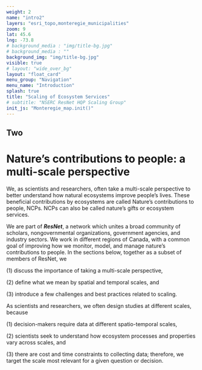 ```yaml
---
weight: 2
name: "intro2"
layers: "esri_topo,monteregie_municipalities"
zoom: 9
lat: 45.6
lng: -73.8
# background_media : "img/title-bg.jpg" 
# background_media : "" 
background_img: "img/title-bg.jpg" 
visible: true
# layout: "wide_over_bg"
layout: "float_card"
menu_group: "Navigation"
menu_name: "Introduction"
splash: true
title: "Scaling of Ecosystem Services"
# subtitle: "NSERC ResNet HQP Scaling Group"
init_js: "Monteregie_map.init()"
---
```


## Two


# Nature’s contributions to people: a multi-scale perspective

We, as scientists and researchers, often take a multi-scale perspective to better understand how natural ecosystems improve people’s lives. These beneficial contributions by ecosystems are called Nature’s contributions to people, NCPs. NCPs can also be called nature’s gifts or ecosystem services.


We are part of **_ResNet_**, a network which unites a broad community of scholars, nongovernmental organizations, government agencies, and industry sectors. We work in different regions of Canada, with a common goal of improving how we monitor, model, and manage nature’s contributions to people. In the sections below, together as a subset of members of ResNet, we 

(1) discuss the importance of taking a multi-scale perspective,

(2) define what we mean by spatial and temporal scales, and

(3) introduce a few challenges and best practices related to scaling.

As scientists and researchers, we often design studies at different scales, because 

(1) decision-makers require data at different spatio-temporal scales, 

(2) scientists seek to understand how ecosystem processes and properties vary across scales, and 

(3) there are cost and time constraints to collecting data; therefore, we target the scale most relevant for a given question or decision.

